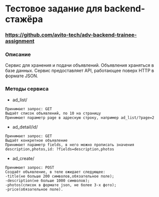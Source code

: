 # Тестовое задание для backend-стажёра 
### https://github.com/avito-tech/adv-backend-trainee-assignment
### Описание
Cервис для хранения и подачи объявлений. Объявления храняться в базе данных. Сервис предоставляет API, работающее поверх HTTP в формате JSON.

### Методы сервиса
- ad_list/
```
Принимает запрос: GET
Выдаёт список объявлений, по 10 на страницу
Принимает параметр page в адресную строку, например ad_list/?page=2
``` 
- ad_detail/id/
```
Принимает запрос: GET
Выдаёт конкретное объявление
Принимает параметр fields, в него можно прописать значения description,photos,id: ?fields=description,photos
``` 
- ad_create/
```
Принимает запрос: POST
Создаёт объявление, в теле ожидает следующее:
-title(не больше 200 символов,обязательное поле); 
-description(не больше 1000 символов); 
-photos(список в формате json, не более 3-х фото); 
-price(обязательное поле).
``` 
